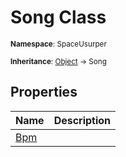 # Song Class

<small>**Namespace**: SpaceUsurper</small>

<small>**Inheritance**: [Object](https://docs.microsoft.com/en-us/dotnet/api/system.object?view=netframework-4.5) → Song</small>

## Properties

<div markdown="1" class="member-table">

| Name | Description |
| :--- | ----------- |
| [Bpm](Song/Bpm.md) |  | 

</div>

